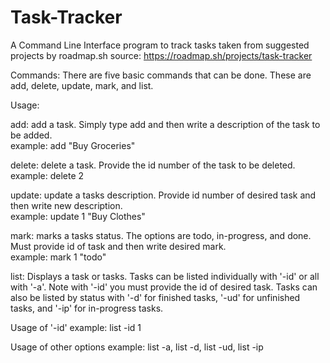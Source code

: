 # Task-Tracker
A Command Line Interface program to track tasks taken from suggested projects by roadmap.sh 
source: https://roadmap.sh/projects/task-tracker

Commands: There are five basic commands that can be done.  These are add, delete, update, mark, and list.  

Usage:
  
  add:  add a task.  Simply type add and then write a description of the task to be added.  
  example: add "Buy Groceries"


  delete:  delete a task.  Provide the id number of the task to be deleted.  
  example: delete 2


  update:  update a tasks description.  Provide id number of desired task and then write new description.  
  example: update 1 "Buy Clothes"


  mark:  marks a tasks status.  The options are todo, in-progress, and done.  Must provide id of task and then write desired mark.  
  example: mark 1 "todo"


  list:  Displays a task or tasks.  Tasks can be listed individually with '-id' or all with '-a'.  Note with '-id' you must provide the id of desired task.  Tasks can also be listed by status with '-d' for finished tasks, 
  '-ud' for unfinished tasks, and '-ip' for in-progress tasks.

  Usage of '-id'
  example: list -id 1

  Usage of other options
  example: list -a, list -d, list -ud, list -ip
